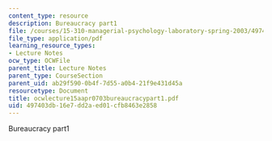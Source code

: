 ```yaml
---
content_type: resource
description: Bureaucracy part1
file: /courses/15-310-managerial-psychology-laboratory-spring-2003/497403db16e7dd2aed01cfb8463e2858_ocwlecture15aapr0703bureaucracypart1.pdf
file_type: application/pdf
learning_resource_types:
- Lecture Notes
ocw_type: OCWFile
parent_title: Lecture Notes
parent_type: CourseSection
parent_uid: ab29f590-0b4f-7d55-a0b4-21f9e431d45a
resourcetype: Document
title: ocwlecture15aapr0703bureaucracypart1.pdf
uid: 497403db-16e7-dd2a-ed01-cfb8463e2858
---
```

Bureaucracy part1

